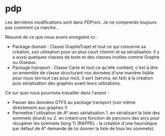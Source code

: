 # pdp
Les dernières modifications sont dans PDP/src. Je ne comprends toujours pas comment ça marche...

Résumé de ce que nous avons enregistré ici :
 - Package domain : Classe GrapheTrajet et tout ce qui concerne sa création, son utilisation pour un plus court chemin et sa sérialisaiton. Il y a aussi quelques classes de tests et des classes inutiles comme Graphe ou Oiseaux.
 - Package transport : Classe Carte et tout ce qu'elle contient, c'est à dire un ensemble de classe structurant nos données d'une manière lisible pour nous (en tout cas pour moi). Il sert (servira, en fait) à la création puis sérialisation des graphes avant leurs utilisations.
 
 Ce sur quoi nous pourrions travailler dans l'avenir :
 - Passer des données GTFS au package transport (voir même directement aux graphes !)
 - Permettre l'utilisation de A* avec sérialisation 1. en sérialisant la liste des sommets (lourd) ou 2. en créant une fonction de parcours des arcs pour récupérer les sommets (long ?) (RAPPEL : la création d'une heuristique par défaut de A* demande de lui donner la liste de tous les sommets).
